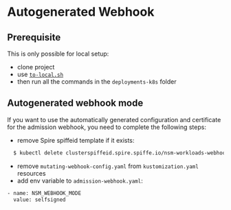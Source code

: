 # Autogenerated Webhook

## Prerequisite

This is only possible for local setup:
- clone project
- use [`to-local.sh`](../../to-local.sh)
- then run all the commands in the `deployments-k8s` folder

## Autogenerated webhook mode

If you want to use the automatically generated configuration and certificate for the admission webhook, you need to complete the following steps:

- remove Spire spiffeid template if it exists:
```bash
  $ kubectl delete clusterspiffeid.spire.spiffe.io/nsm-workloads-webhook
```
- remove `mutating-webhook-config.yaml` from `kustomization.yaml` resources
- add env variable to `admission-webhook.yaml`:
```bash
- name: NSM_WEBHOOK_MODE
  value: selfsigned
```
